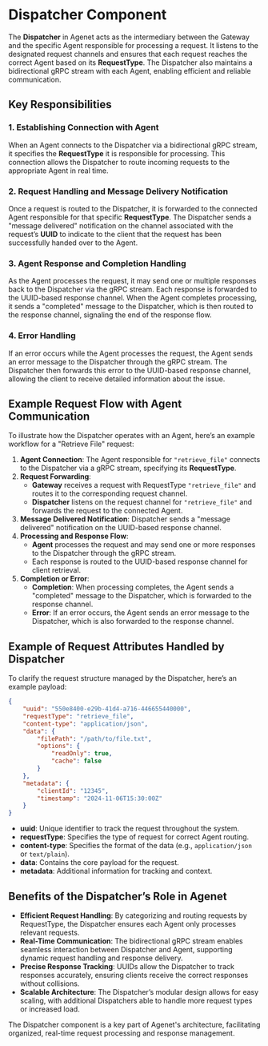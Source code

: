 
# Dispatcher Component

The **Dispatcher** in Agenet acts as the intermediary between the Gateway and the specific Agent responsible for processing a request. It listens to the designated request channels and ensures that each request reaches the correct Agent based on its **RequestType**. The Dispatcher also maintains a bidirectional gRPC stream with each Agent, enabling efficient and reliable communication.

## Key Responsibilities

### 1. Establishing Connection with Agent
When an Agent connects to the Dispatcher via a bidirectional gRPC stream, it specifies the **RequestType** it is responsible for processing. This connection allows the Dispatcher to route incoming requests to the appropriate Agent in real time.

### 2. Request Handling and Message Delivery Notification
Once a request is routed to the Dispatcher, it is forwarded to the connected Agent responsible for that specific **RequestType**. The Dispatcher sends a "message delivered" notification on the channel associated with the request’s **UUID** to indicate to the client that the request has been successfully handed over to the Agent.

### 3. Agent Response and Completion Handling
As the Agent processes the request, it may send one or multiple responses back to the Dispatcher via the gRPC stream. Each response is forwarded to the UUID-based response channel. When the Agent completes processing, it sends a "completed" message to the Dispatcher, which is then routed to the response channel, signaling the end of the response flow.

### 4. Error Handling
If an error occurs while the Agent processes the request, the Agent sends an error message to the Dispatcher through the gRPC stream. The Dispatcher then forwards this error to the UUID-based response channel, allowing the client to receive detailed information about the issue.

## Example Request Flow with Agent Communication

To illustrate how the Dispatcher operates with an Agent, here’s an example workflow for a "Retrieve File" request:

1. **Agent Connection**: The Agent responsible for `"retrieve_file"` connects to the Dispatcher via a gRPC stream, specifying its **RequestType**.
2. **Request Forwarding**: 
   - **Gateway** receives a request with RequestType `"retrieve_file"` and routes it to the corresponding request channel.
   - **Dispatcher** listens on the request channel for `"retrieve_file"` and forwards the request to the connected Agent.
3. **Message Delivered Notification**: Dispatcher sends a "message delivered" notification on the UUID-based response channel.
4. **Processing and Response Flow**: 
   - **Agent** processes the request and may send one or more responses to the Dispatcher through the gRPC stream.
   - Each response is routed to the UUID-based response channel for client retrieval.
5. **Completion or Error**: 
   - **Completion**: When processing completes, the Agent sends a "completed" message to the Dispatcher, which is forwarded to the response channel.
   - **Error**: If an error occurs, the Agent sends an error message to the Dispatcher, which is also forwarded to the response channel.

## Example of Request Attributes Handled by Dispatcher

To clarify the request structure managed by the Dispatcher, here’s an example payload:

```json
{
    "uuid": "550e8400-e29b-41d4-a716-446655440000",
    "requestType": "retrieve_file",
    "content-type": "application/json",
    "data": {
        "filePath": "/path/to/file.txt",
        "options": {
            "readOnly": true,
            "cache": false
        }
    },
    "metadata": {
        "clientId": "12345",
        "timestamp": "2024-11-06T15:30:00Z"
    }
}
```

- **uuid**: Unique identifier to track the request throughout the system.
- **requestType**: Specifies the type of request for correct Agent routing.
- **content-type**: Specifies the format of the data (e.g., `application/json` or `text/plain`).
- **data**: Contains the core payload for the request.
- **metadata**: Additional information for tracking and context.

## Benefits of the Dispatcher’s Role in Agenet

- **Efficient Request Handling**: By categorizing and routing requests by RequestType, the Dispatcher ensures each Agent only processes relevant requests.
- **Real-Time Communication**: The bidirectional gRPC stream enables seamless interaction between Dispatcher and Agent, supporting dynamic request handling and response delivery.
- **Precise Response Tracking**: UUIDs allow the Dispatcher to track responses accurately, ensuring clients receive the correct responses without collisions.
- **Scalable Architecture**: The Dispatcher’s modular design allows for easy scaling, with additional Dispatchers able to handle more request types or increased load.

The Dispatcher component is a key part of Agenet's architecture, facilitating organized, real-time request processing and response management.
